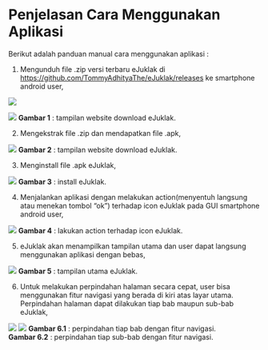 # Penjelasan Cara Menggunakan Aplikasi

Berikut adalah panduan manual cara menggunakan aplikasi :

1. Mengunduh file .zip versi terbaru eJuklak di https://github.com/TommyAdhityaThe/eJuklak/releases ke smartphone android user,
  
  ![](images/Application_1.1.png)
  
  ![](images/Application_1.2.png)
  **Gambar 1** : tampilan website download eJuklak.
  
2. Mengekstrak file .zip dan mendapatkan file .apk,
  
  ![](images/Application_2.png)
  **Gambar 2** : tampilan website download eJuklak.

3. Menginstall file .apk eJuklak,

  ![](images/Application_3.png)
  **Gambar 3** : install eJuklak.

4. Menjalankan aplikasi dengan melakukan action(menyentuh langsung atau menekan tombol “ok”) terhadap icon eJuklak pada GUI smartphone android user,

  ![](images/Application_4.png)
  **Gambar 4** : lakukan action terhadap icon eJuklak.

5. eJuklak akan menampilkan tampilan utama dan user dapat langsung menggunakan aplikasi dengan bebas, 

  ![](images/Application_5.png)
  **Gambar 5** : tampilan utama eJuklak.

6. Untuk melakukan perpindahan halaman secara cepat, user bisa menggunakan fitur navigasi yang berada di kiri atas layar utama. Perpindahan halaman dapat dilakukan tiap bab maupun sub-bab eJuklak,

  ![](images/Application_6.1.png)
  ![](images/Application_6.2.png)
  **Gambar 6.1** : perpindahan tiap bab dengan fitur navigasi.  
  **Gambar 6.2** : perpindahan tiap sub-bab dengan fitur navigasi.
